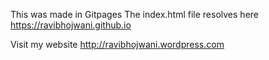 This was made in Gitpages 
The index.html file resolves here
https://ravibhojwani.github.io

Visit my website http://ravibhojwani.wordpress.com
